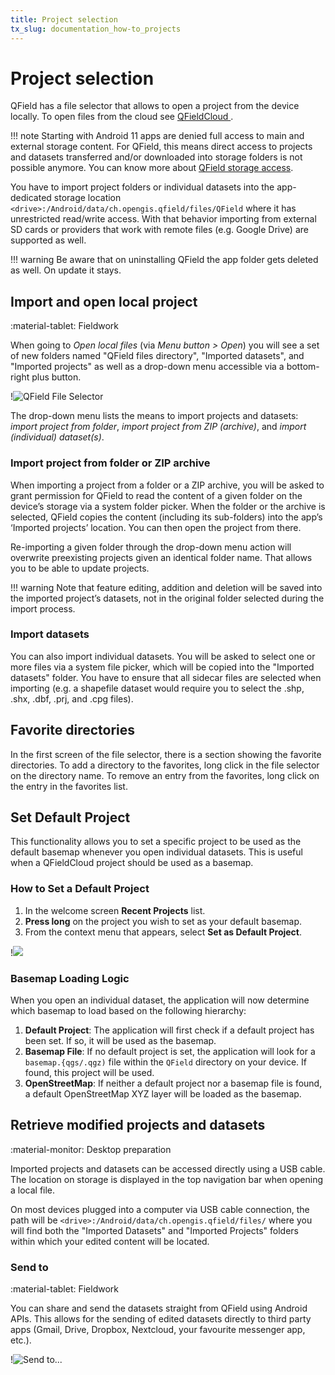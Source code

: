 ```yaml
---
title: Project selection
tx_slug: documentation_how-to_projects
---
```


# Project selection

QField has a file selector that allows to open a project from the device locally.
To open files from the cloud see [QFieldCloud ](../get-started/tutorials/get-started-qfc.md).

!!! note
    Starting with Android 11 apps are denied full access to main and external storage content.
    For QField, this means direct access to projects and datasets transferred and/or downloaded into storage folders is not possible anymore.
    You can know more about [QField storage access](../get-started/storage.md).

You have to import project folders or individual datasets into the app-dedicated storage location `<drive>:/Android/data/ch.opengis.qfield/files/QField` where it has unrestricted read/write access.
With that behavior importing from external SD cards or providers that work with remote files (e.g. Google Drive) are supported as well.

!!! warning
    Be aware that on uninstalling QField the app folder gets deleted as well. On update it stays.
## Import and open local project
:material-tablet: Fieldwork

When going to *Open local files* (via *Menu button > Open*) you will see a set of new folders named "QField files directory", "Imported datasets", and "Imported projects" as well as a drop-down menu accessible via a bottom-right plus button.

!![QField File Selector](../assets/images/howto_filebrowser.png)

The drop-down menu lists the means to import projects and datasets: *import project from folder*, *import project from ZIP (archive)*, and *import (individual) dataset(s)*.

### Import project from folder or ZIP archive
When importing a project from a folder or a ZIP archive, you will be asked to grant permission for QField to read the content of a given folder on the device’s storage via a system folder picker.
When the folder or the archive is selected, QField copies the content (including its sub-folders) into the app’s ‘Imported projects’ location.
You can then open the project from there.

Re-importing a given folder through the drop-down menu action will overwrite preexisting projects given an identical folder name. That allows you to be able to update projects.

!!! warning
    Note that feature editing, addition and deletion will be saved into the imported project’s datasets, not in the original folder selected during the import process.
### Import datasets
You can also import individual datasets.
You will be asked to select one or more files via a system file picker, which will be copied into the "Imported datasets" folder. You have to ensure that all sidecar files are selected when importing (e.g. a shapefile dataset would require you to select the .shp, .shx, .dbf, .prj, and .cpg files).

## Favorite directories

In the first screen of the file selector, there is a section showing the favorite directories.
To add a directory to the favorites, long click in the file selector on the directory name.
To remove an entry from the favorites, long click on the entry in the favorites list.

## Set Default Project

This functionality allows you to set a specific project to be used as the default basemap whenever you open individual datasets.
This is useful when a QFieldCloud project should be used as a basemap.

### How to Set a Default Project

1. In the welcome screen **Recent Projects** list.
2. **Press long** on the project you wish to set as your default basemap.
3. From the context menu that appears, select **Set as Default Project**.

!![](../assets/images/default_project_selection.png,300px)

### Basemap Loading Logic

When you open an individual dataset, the application will now determine which basemap to load based on the following hierarchy:

1. **Default Project**: The application will first check if a default project has been set.
If so, it will be used as the basemap.
2. **Basemap File**: If no default project is set, the application will look for a `basemap.{qgs/.qgz)` file within the `QField` directory on your device.
If found, this project will be used.
3. **OpenStreetMap**: If neither a default project nor a basemap file is found, a default OpenStreetMap XYZ layer will be loaded as the basemap.

## Retrieve modified projects and datasets
:material-monitor: Desktop preparation

Imported projects and datasets can be accessed directly using a USB cable.
The location on storage is displayed in the top navigation bar when opening a local file.

On most devices plugged into a computer via USB cable connection, the path will be `<drive>:/Android/data/ch.opengis.qfield/files/` where you will find both the "Imported Datasets" and "Imported Projects" folders within which your edited content will be located.

### Send to
:material-tablet: Fieldwork

You can share and send the datasets straight from QField using Android APIs.
This allows for the sending of edited datasets directly to third party apps (Gmail, Drive, Dropbox, Nextcloud, your favourite messenger app, etc.).

!![Send to...](../assets/images/howto_sendto.png)
